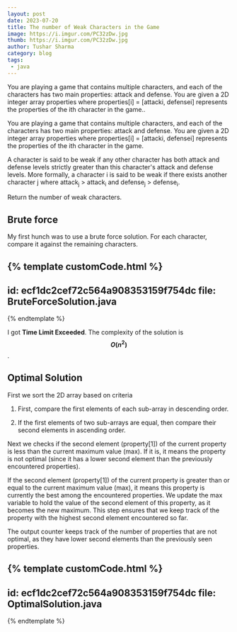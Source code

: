 ```yaml
---
layout: post
date: 2023-07-20
title: The number of Weak Characters in the Game
image: https://i.imgur.com/PC32zDw.jpg 
thumb: https://i.imgur.com/PC32zDw.jpg 
author: Tushar Sharma
category: blog
tags:
 - java
---
```


You are playing a game that contains multiple characters, and each of the characters has two main properties: attack and defense. You are given a 2D integer array properties where properties[i] = [attacki, defensei] represents the properties of the ith character in the game..<!-- truncate_here -->


You are playing a game that contains multiple characters, and each of the characters has two main properties: attack and defense. You are given a 2D integer array properties where properties[i] = [attacki, defensei] represents the properties of the ith character in the game.

A character is said to be weak if any other character has both attack and defense levels strictly greater than this character's attack and defense levels. More formally, a character i is said to be weak if there exists another character j where attack<sub>j</sub> > attack<sub>i</sub> and defense<sub>j</sub> > defense<sub>i</sub>.

Return the number of weak characters.

## Brute force

My first hunch was to use a brute force solution. For each character, compare it against the remaining characters.

{% template  customCode.html %}
---
id: ecf1dc2cef72c564a908353159f754dc
file: BruteForceSolution.java
---
{% endtemplate %}

I got **Time Limit Exceeded**. The complexity of the solution is **$$O(n^2)$$**.

## Optimal Solution

First we sort the 2D array based on criteria 

1. First, compare the first elements of each sub-array in descending order.

2. If the first elements of two sub-arrays are equal, then compare their second elements in ascending order.


Next we checks if the second element (property[1]) of the current property is less than the current maximum value (max). If it is, it means the property is not optimal (since it has a lower second element than the previously encountered properties).

If the second element (property[1]) of the current property is greater than or equal to the current maximum value (max), it means this property is currently the best among the encountered properties. We update the max variable to hold the value of the second element of this property, as it becomes the new maximum. This step ensures that we keep track of the property with the highest second element encountered so far.

The output counter keeps track of the number of properties that are not optimal, as they have lower second elements than the previously seen properties.

{% template  customCode.html %}
---
id: ecf1dc2cef72c564a908353159f754dc
file: OptimalSolution.java
---
{% endtemplate %}